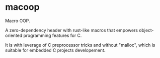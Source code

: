 # macoop
Macro OOP.

A zero-dependency header with rust-like macros that
empowers object-oriented programming features for C.

It is with leverage of C preprocessor tricks and without "malloc",
which is suitable for embedded C projects developement.
